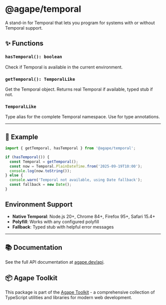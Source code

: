 # @agape/temporal

A stand-in for Temporal that lets you program for systems with or without Temporal support.

## ✨ Functions

### `hasTemporal(): boolean`
Check if Temporal is available in the current environment.

### `getTemporal(): TemporalLike`
Get the Temporal object. Returns real Temporal if available, typed stub if not.

### `TemporalLike`
Type alias for the complete Temporal namespace. Use for type annotations.

---

## 🚀 Example

```typescript
import { getTemporal, hasTemporal } from '@agape/temporal';

if (hasTemporal()) {
  const Temporal = getTemporal();
  const now = Temporal.PlainDateTime.from('2025-09-19T10:00');
  console.log(now.toString());
} else {
  console.warn('Temporal not available, using Date fallback');
  const fallback = new Date();
}
```

## Environment Support

- **Native Temporal**: Node.js 20+, Chrome 84+, Firefox 95+, Safari 15.4+
- **Polyfill**: Works with any configured polyfill
- **Fallback**: Typed stub with helpful error messages


---

## 📚 Documentation

See the full API documentation at [agape.dev/api](https://agape.dev/api).

## 📦 Agape Toolkit

This package is part of the [Agape Toolkit](https://github.com/AgapeToolkit/AgapeToolkit) - a comprehensive collection of TypeScript utilities and libraries for modern web development.
